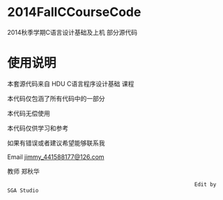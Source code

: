 # 2014FallCCourseCode
2014秋季学期C语言设计基础及上机 部分源代码
# 使用说明
本套源代码来自 HDU C语言程序设计基础 课程

本代码仅包涵了所有代码中的一部分

本代码无偿使用

本代码仅供学习和参考

如果有错误或者建议希望能够联系我

Email jimmy_441588177@126.com

教师 郑秋华

																Edit by SGA Studio
